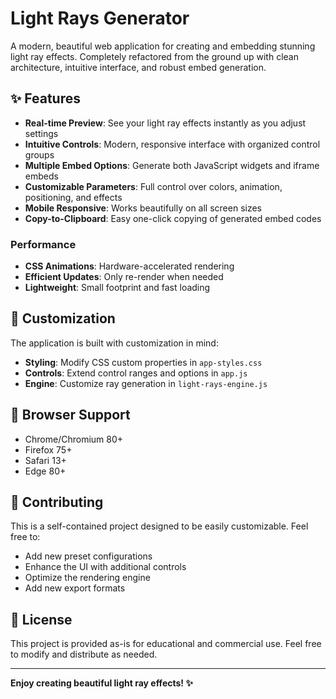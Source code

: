 # Light Rays Generator

A modern, beautiful web application for creating and embedding stunning light ray effects. Completely refactored from the ground up with clean architecture, intuitive interface, and robust embed generation.

## ✨ Features

- **Real-time Preview**: See your light ray effects instantly as you adjust settings
- **Intuitive Controls**: Modern, responsive interface with organized control groups
- **Multiple Embed Options**: Generate both JavaScript widgets and iframe embeds
- **Customizable Parameters**: Full control over colors, animation, positioning, and effects
- **Mobile Responsive**: Works beautifully on all screen sizes
- **Copy-to-Clipboard**: Easy one-click copying of generated embed codes

### Performance
- **CSS Animations**: Hardware-accelerated rendering
- **Efficient Updates**: Only re-render when needed
- **Lightweight**: Small footprint and fast loading

## 🔧 Customization

The application is built with customization in mind:

- **Styling**: Modify CSS custom properties in `app-styles.css`
- **Controls**: Extend control ranges and options in `app.js`
- **Engine**: Customize ray generation in `light-rays-engine.js`

## 📱 Browser Support

- Chrome/Chromium 80+
- Firefox 75+
- Safari 13+
- Edge 80+

## 🤝 Contributing

This is a self-contained project designed to be easily customizable. Feel free to:

- Add new preset configurations
- Enhance the UI with additional controls
- Optimize the rendering engine
- Add new export formats

## 📄 License

This project is provided as-is for educational and commercial use. Feel free to modify and distribute as needed.

---

**Enjoy creating beautiful light ray effects! ✨**
